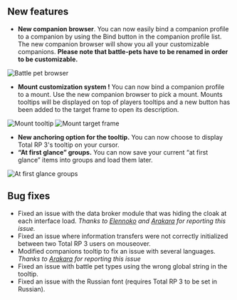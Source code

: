 ## New features

* **New companion browser**. You can now easily bind a companion profile to a companion by using the Bind button in the companion profile list. The new companion browser will show you all your customizable companions. **Please note that battle-pets have to be renamed in order to be customizable.**

![Battle pet browser](http://renaudparize.fr/trp3-changelogs/imgs/Battle%20pet%20browser.png)

* **Mount customization system !** You can now bind a companion profile to a mount. Use the new companion browser to pick a mount. Mounts tooltips will be displayed on top of players tooltips and a new button has been added to the target frame to open its description.

![Mount tooltip](http://renaudparize.fr/trp3-changelogs/imgs/Mount%20tooltip.png)
![Mount target frame](http://renaudparize.fr/trp3-changelogs/imgs/Mount%20target%20frame.jpeg)

* **New anchoring option for the tooltip.** You can now choose to display Total RP 3's tooltip on your cursor.
* **“At first glance” groups.** You can now save your current “at first glance” items into groups and load them later.

![At first glance groups](http://renaudparize.fr/trp3-changelogs/imgs/At%20first%20glance%20groups.png)

## Bug fixes

* Fixed an issue with the data broker module that was hiding the cloak at each interface load. _Thanks to [Elennoko] and [Arakara][Arakara cloak] for reporting this issue._
* Fixed an issue where information transfers were not correctly initialized between two Total RP 3 users on mouseover.
* Modified companions tooltip to fix an issue with several languages. *Thanks to [Arakara][Arakara pet] for reporting this issue*
* Fixed an issue with battle pet types using the wrong global string in the tooltip.
* Fixed an issue with the Russian font (requires Total RP 3 to be set in Russian).

[Elennoko]: http://www.curse.com/addons/wow/total-rp-3#c128
[Arakara cloak]: http://forums.telkostrasz.be/thread-1036-post-6460.html
[Arakara pet]: http://forums.telkostrasz.be/thread-1039.html